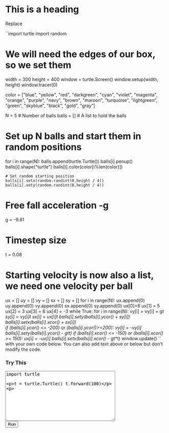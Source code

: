 # This is a heading

Replace

``import turtle
import random

# We will need the edges of our box, so we set them
width = 300
height = 400
window = turtle.Screen()
window.setup(width, height)
window.tracer(0)

color = ["blue",
        "yellow",
        "red",
        "darkgreen", 
        "cyan", 
        "violet",
        "magenta",
        "orange",
        "purple", 
        "navy", 
        "brown", 
        "maroon",
        "turquoise", 
        "lightgreen", 
        "green", 
        "skyblue", 
        "black", 
        "gold",
        "gray"]

N = 5 # Number of balls
balls = [] # A list to hold the balls

# Set up N balls and start them in random positions
for i in range(N):
    balls.append(turtle.Turtle())
    balls[i].penup()
    balls[i].shape("turtle")
    balls[i].color(color[i%len(color)])

    # Set random starting position
    balls[i].setx(random.randint(0,height / 4))
    balls[i].sety(random.randint(0,height / 4))

# Free fall acceleration -g
g = -9.81

# Timestep size
t = 0.08

# Starting velocity is now also a list, we need one velocity per ball
ux = []
uy = []
vy = []
sx = []
sy = []
for i in range(N):
    ux.append(0)
    uy.append(0)
    vy.append(0)
    sx.append(0)
    sy.append(0)
ux[0]=6
ux[1] = 5
ux[2] = 3
ux[3] = 6
ux[4] = -3
while True:
    for i in range(N):
        vy[i] = vy[i] + g*t
	sy[i] = vy[i]*t
	sx[i] = ux[i]*t
	balls[i].sety(balls[i].ycor() + sy[i])
	balls[i].setx(balls[i].xcor() + sx[i])  
	if (balls[i].ycor() <= -200) or (balls[i].ycor()>=200):
		vy[i] = -vy[i]
		balls[i].sety(balls[i].ycor() - g*t*t) 
	if (balls[i].xcor() <= -150) or (balls[i].xcor() >= 150):
		ux[i] = -ux[i]
		balls[i].setx(balls[i].xcor() - g*t*t)
    window.update()
``
with your own code below. You can also add text above or below but don't modify the code.


<script src="https://ajax.googleapis.com/ajax/libs/jquery/1.9.0/jquery.min.js" type="text/javascript"></script> 
<script src="https://cdn.jsdelivr.net/npm/skulpt@1.2.0/dist/skulpt.min.js" type="text/javascript"></script> 
<script src="https://cdn.jsdelivr.net/npm/skulpt@1.2.0/dist/skulpt-stdlib.js" type="text/javascript"></script> 

<script type="text/javascript"> 
function outf(text) { 
    var mypre = document.getElementById("output"); 
    mypre.innerHTML = mypre.innerHTML + text; 
} 
function builtinRead(x) {
    if (Sk.builtinFiles === undefined || Sk.builtinFiles["files"][x] === undefined)
            throw "File not found: '" + x + "'";
    return Sk.builtinFiles["files"][x];
}

function runit() { 
   var prog = document.getElementById("yourcode").value; 
   var mypre = document.getElementById("output"); 
   mypre.innerHTML = ''; 
   Sk.pre = "output";
   Sk.configure({output:outf, read:builtinRead}); 
   (Sk.TurtleGraphics || (Sk.TurtleGraphics = {})).target = 'mycanvas';
   var myPromise = Sk.misceval.asyncToPromise(function() {
       return Sk.importMainWithBody("<stdin>", false, prog, true);
   });
   myPromise.then(function(mod) {
       console.log('success');
   },
       function(err) {
       console.log(err.toString());
   });
} 
</script> 

<h3>Try This</h3> 
<form> 
<textarea id="yourcode" cols="40" rows="10">
import turtle

t = turtle.Turtle()
t.forward(100)

</textarea><br /> 
<button type="button" onclick="runit()">Run</button> 
</form> 
<pre id="output" ></pre> 
<!-- If you want turtle graphics include a canvas -->
<div id="mycanvas"></div> 
